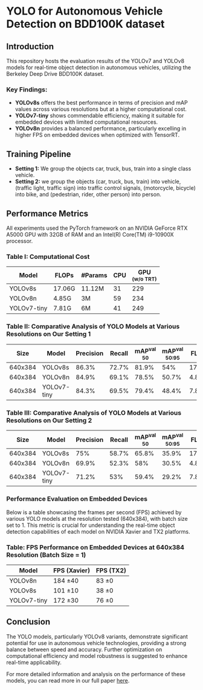 # YOLO for Autonomous Vehicle Detection on BDD100K dataset

## Introduction
This repository hosts the evaluation results of the YOLOv7 and YOLOv8 models for real-time object detection in autonomous vehicles, utilizing the Berkeley Deep Drive BDD100K dataset.

### Key Findings:
- **YOLOv8s** offers the best performance in terms of precision and mAP values across various resolutions but at a higher computational cost.
- **YOLOv7-tiny** shows commendable efficiency, making it suitable for embedded devices with limited computational resources.
- **YOLOv8n** provides a balanced performance, particularly excelling in higher FPS on embedded devices when optimized with TensorRT.

## Training Pipeline
- **Setting 1:** We group the objects car, truck, bus, train into a single class vehicle.
- **Setting 2:** we group the objects (car, truck, bus, train) into vehicle, (traffic light, traffic sign) into traffic control signals, (motorcycle, bicycle) into bike, and (pedestrian, rider, other person) into person.

## Performance Metrics
All experiments used the PyTorch framework on an NVIDIA GeForce RTX A5000 GPU with 32GB of RAM and an Intel(R) Core(TM) i9-10900X processor.

### Table I: Computational Cost
| Model        | FLOPs   | #Params | CPU | GPU <br><sup>(w/o TRT) |
|--------------|---------|---------|-----|-----------------------|
| YOLOv8s      | 17.06G  | 11.12M  | 31  | 229                   |
| YOLOv8n      | 4.85G   | 3M      | 59  | 234                   |
| YOLOv7-tiny  | 7.81G   | 6M      | 41  | 249                   |

### Table II: Comparative Analysis of YOLO Models at Various Resolutions on Our Setting 1
| Size   | Model       | Precision | Recall | mAP<sup>val<br>50 | mAP<sup>val<br>50:95 | FLOPs  |
|--------|-------------|-----------|--------|-------------------|----------------------|--------|
| 640x384| YOLOv8s     | 86.3%     | 72.7%  | 81.9%             | 54%                  | 17.06G |
| 640x384| YOLOv8n     | 84.9%     | 69.1%  | 78.5%             | 50.7%                | 4.85G  |
| 640x384| YOLOv7-tiny | 84.3%     | 69.5%  | 79.4%             | 48.4%                | 7.81G  |

### Table III: Comparative Analysis of YOLO Models at Various Resolutions on Our Setting 2
| Size   | Model       | Precision | Recall | mAP<sup>val<br>50 | mAP<sup>val<br>50:95 | FLOPs  |
|--------|-------------|-----------|--------|----------|-------------|--------|
| 640x384| YOLOv8s     | 75%       | 58.7%  | 65.8%    | 35.9%       | 17.07G |
| 640x384| YOLOv8n     | 69.9%     | 52.3%  | 58%      | 30.5%       | 4.85G  |
| 640x384| YOLOv7-tiny | 71.2%     | 53%    | 59.4%    | 29.2%       | 7.83G  |

### Performance Evaluation on Embedded Devices
Below is a table showcasing the frames per second (FPS) achieved by various YOLO models at the resolution tested (640x384), with batch size set to 1. This metric is crucial for understanding the real-time object detection capabilities of each model on NVIDIA Xavier and TX2 platforms.

### Table: FPS Performance on Embedded Devices at 640x384 Resolution (Batch Size = 1)
| Model       | FPS (Xavier) | FPS (TX2) |
|-------------|--------------|-----------|
| YOLOv8n     | 184 ±40      | 83 ±0     |
| YOLOv8s     | 101 ±10      | 38 ±0     |
| YOLOv7-tiny | 172 ±30      | 76 ±0     |

## Conclusion
The YOLO models, particularly YOLOv8 variants, demonstrate significant potential for use in autonomous vehicle technologies, providing a strong balance between speed and accuracy. Further optimization on computational efficiency and model robustness is suggested to enhance real-time applicability.

For more detailed information and analysis on the performance of these models, you can read more in our full paper [here](https://drive.google.com/file/d/1cMnRMVUHuMmVHQIK4f92Yjyemg7H-CKa/view?usp=drive_link).
